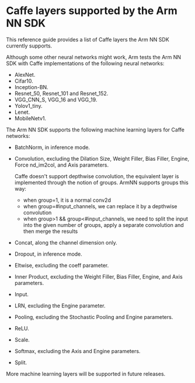 # Caffe layers supported by the Arm NN SDK
This reference guide provides a list of Caffe layers the Arm NN SDK currently supports.

Although some other neural networks might work, Arm tests the Arm NN SDK with Caffe implementations of the following neural networks: 

- AlexNet.
- Cifar10.
- Inception-BN.
- Resnet_50, Resnet_101 and Resnet_152.
- VGG_CNN_S, VGG_16 and VGG_19.
- Yolov1_tiny.
- Lenet.
- MobileNetv1.

The Arm NN SDK supports the following machine learning layers for Caffe networks:


- BatchNorm, in inference mode.
- Convolution, excluding the Dilation Size, Weight Filler, Bias Filler, Engine, Force nd_im2col, and Axis parameters.

  Caffe doesn't support depthwise convolution, the equivalent layer is implemented through the notion of groups. ArmNN supports groups this way:
  - when group=1, it is a normal conv2d
  - when group=#input_channels, we can replace it by a depthwise convolution
  - when group>1 && group<#input_channels, we need to split the input into the given number of groups, apply a separate convolution and then merge the results
- Concat, along the channel dimension only.
- Dropout, in inference mode.
- Eltwise, excluding the coeff parameter.
- Inner Product, excluding the Weight Filler, Bias Filler, Engine, and Axis parameters.
- Input.
- LRN, excluding the Engine parameter.
- Pooling, excluding the Stochastic Pooling and Engine parameters.
- ReLU.
- Scale.
- Softmax, excluding the Axis and Engine parameters.
- Split.

More machine learning layers will be supported in future releases.